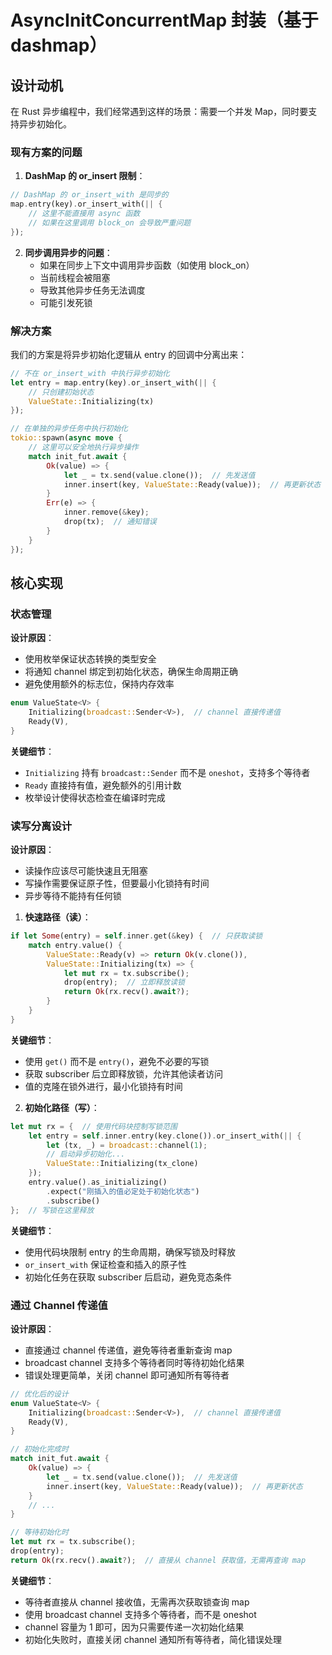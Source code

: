 # AsyncInitConcurrentMap 封装（基于dashmap）

## 设计动机

在 Rust 异步编程中，我们经常遇到这样的场景：需要一个并发 Map，同时要支持异步初始化。

### 现有方案的问题

1. **DashMap 的 or_insert 限制**：
```rust
// DashMap 的 or_insert_with 是同步的
map.entry(key).or_insert_with(|| {
    // 这里不能直接用 async 函数
    // 如果在这里调用 block_on 会导致严重问题
});
```

2. **同步调用异步的问题**：
   - 如果在同步上下文中调用异步函数（如使用 block_on）
   - 当前线程会被阻塞
   - 导致其他异步任务无法调度
   - 可能引发死锁

### 解决方案

我们的方案是将异步初始化逻辑从 entry 的回调中分离出来：

```rust
// 不在 or_insert_with 中执行异步初始化
let entry = map.entry(key).or_insert_with(|| {
    // 只创建初始状态
    ValueState::Initializing(tx)
});

// 在单独的异步任务中执行初始化
tokio::spawn(async move {
    // 这里可以安全地执行异步操作
    match init_fut.await {
        Ok(value) => {
            let _ = tx.send(value.clone());  // 先发送值
            inner.insert(key, ValueState::Ready(value));  // 再更新状态
        }
        Err(e) => {
            inner.remove(&key);
            drop(tx);  // 通知错误
        }
    }
});
```

## 核心实现

### 状态管理

**设计原因**：
- 使用枚举保证状态转换的类型安全
- 将通知 channel 绑定到初始化状态，确保生命周期正确
- 避免使用额外的标志位，保持内存效率

```rust
enum ValueState<V> {
    Initializing(broadcast::Sender<V>),  // channel 直接传递值
    Ready(V),
}
```

**关键细节**：
- `Initializing` 持有 `broadcast::Sender` 而不是 `oneshot`，支持多个等待者
- `Ready` 直接持有值，避免额外的引用计数
- 枚举设计使得状态检查在编译时完成

### 读写分离设计

**设计原因**：
- 读操作应该尽可能快速且无阻塞
- 写操作需要保证原子性，但要最小化锁持有时间
- 异步等待不能持有任何锁

1. **快速路径（读）**：
```rust
if let Some(entry) = self.inner.get(&key) {  // 只获取读锁
    match entry.value() {
        ValueState::Ready(v) => return Ok(v.clone()),
        ValueState::Initializing(tx) => {
            let mut rx = tx.subscribe();
            drop(entry);  // 立即释放读锁
            return Ok(rx.recv().await?);
        }
    }
}
```

**关键细节**：
- 使用 `get()` 而不是 `entry()`，避免不必要的写锁
- 获取 subscriber 后立即释放锁，允许其他读者访问
- 值的克隆在锁外进行，最小化锁持有时间

2. **初始化路径（写）**：
```rust
let mut rx = {  // 使用代码块控制写锁范围
    let entry = self.inner.entry(key.clone()).or_insert_with(|| {
        let (tx, _) = broadcast::channel(1);
        // 启动异步初始化...
        ValueState::Initializing(tx_clone)
    });
    entry.value().as_initializing()
        .expect("刚插入的值必定处于初始化状态")
        .subscribe()
};  // 写锁在这里释放
```

**关键细节**：
- 使用代码块限制 entry 的生命周期，确保写锁及时释放
- `or_insert_with` 保证检查和插入的原子性
- 初始化任务在获取 subscriber 后启动，避免竞态条件

### 通过 Channel 传递值

**设计原因**：
- 直接通过 channel 传递值，避免等待者重新查询 map
- broadcast channel 支持多个等待者同时等待初始化结果
- 错误处理更简单，关闭 channel 即可通知所有等待者

```rust
// 优化后的设计
enum ValueState<V> {
    Initializing(broadcast::Sender<V>),  // channel 直接传递值
    Ready(V),
}

// 初始化完成时
match init_fut.await {
    Ok(value) => {
        let _ = tx.send(value.clone());  // 先发送值
        inner.insert(key, ValueState::Ready(value));  // 再更新状态
    }
    // ...
}

// 等待初始化时
let mut rx = tx.subscribe();
drop(entry);
return Ok(rx.recv().await?);  // 直接从 channel 获取值，无需再查询 map
```

**关键细节**：
- 等待者直接从 channel 接收值，无需再次获取锁查询 map
- 使用 broadcast channel 支持多个等待者，而不是 oneshot
- channel 容量为 1 即可，因为只需要传递一次初始化结果
- 初始化失败时，直接关闭 channel 通知所有等待者，简化错误处理
